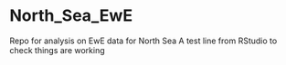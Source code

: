 # North_Sea_EwE
Repo for analysis on EwE data for North Sea
A test line from RStudio to check things are working